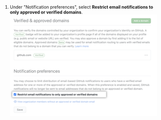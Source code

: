 1. Under "Notification preferences", select **Restrict email notifications to only approved or verified domains**. ![将电子邮件通知限制为经验证域电子邮件的复选框](/assets/images/help/organizations/restrict-email-notifications-to-domain.png)

